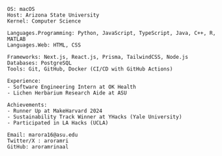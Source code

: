 ```
OS: macOS  
Host: Arizona State University  
Kernel: Computer Science

Languages.Programming: Python, JavaScript, TypeScript, Java, C++, R, MATLAB  
Languages.Web: HTML, CSS

Frameworks: Next.js, React.js, Prisma, TailwindCSS, Node.js  
Databases: PostgreSQL  
Tools: Git, GitHub, Docker (CI/CD with GitHub Actions)

Experience:
- Software Engineering Intern at OK Health
- Lichen Herbarium Research Aide at ASU

Achievements:
- Runner Up at MakeHarvard 2024
- Sustainability Track Winner at YHacks (Yale University)
- Participated in LA Hacks (UCLA)

Email: marora16@asu.edu
Twitter/X : aroramri
GitHub: aroramrinaal
```
<div align="center">
  <!--<img src="https://github.com/user-attachments/assets/9344ffe1-a7e6-4e90-bcee-e5f3ab84c1d8" alt="Krishna Arjun wallpaper" width="1018" style="border-radius: 15px;"/>  -->
</div>
